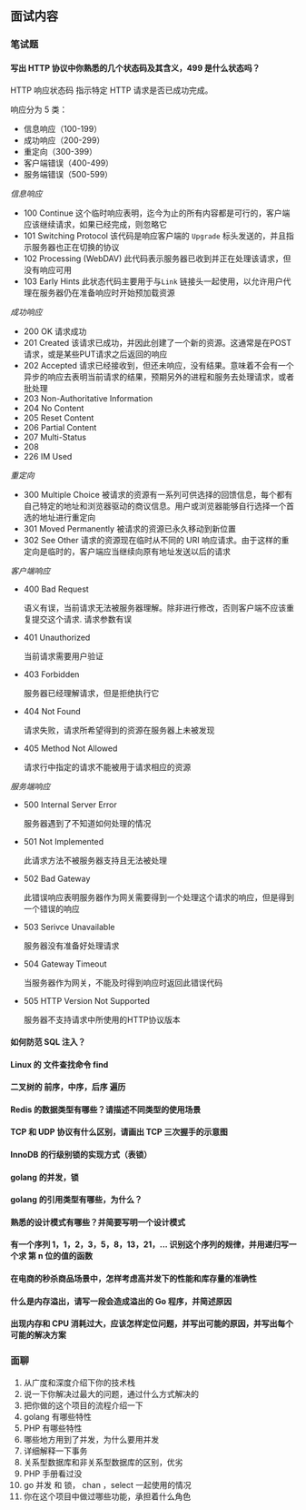 ## 面试内容

### 笔试题

#### 写出 HTTP 协议中你熟悉的几个状态码及其含义，499 是什么状态吗？

HTTP 响应状态码 指示特定 HTTP 请求是否已成功完成。

响应分为 5 类：
* 信息响应（100-199）
* 成功响应（200-299）
* 重定向（300-399）
* 客户端错误（400-499）
* 服务端错误（500-599）


*信息响应*
  
* 100 Continue
  这个临时响应表明，迄今为止的所有内容都是可行的，客户端应该继续请求，如果已经完成，则忽略它
* 101 Switching Protocol
  该代码是响应客户端的 `Upgrade` 标头发送的，并且指示服务器也正在切换的协议
* 102 Processing (WebDAV)
  此代码表示服务器已收到并正在处理该请求，但没有响应可用
* 103 Early Hints
  此状态代码主要用于与`Link` 链接头一起使用，以允许用户代理在服务器仍在准备响应时开始预加载资源
   
*成功响应*

* 200 OK
  请求成功
* 201 Created
  该请求已成功，并因此创建了一个新的资源。这通常是在POST请求，或是某些PUT请求之后返回的响应
* 202 Accepted
  请求已经接收到，但还未响应，没有结果。意味着不会有一个异步的响应去表明当前请求的结果，预期另外的进程和服务去处理请求，或者批处理
* 203 Non-Authoritative Information
* 204 No Content
* 205 Reset Content
* 206 Partial Content
* 207 Multi-Status
* 208 
* 226 IM Used


*重定向*

* 300 Multiple Choice
  被请求的资源有一系列可供选择的回馈信息，每个都有自己特定的地址和浏览器驱动的商议信息。用户或浏览器能够自行选择一个首选的地址进行重定向
* 301 Moved Permanently
  被请求的资源已永久移动到新位置
* 302 See Other
  请求的资源现在临时从不同的 URI 响应请求。由于这样的重定向是临时的，客户端应当继续向原有地址发送以后的请求

*客户端响应*

* 400 Bad Request
  
  语义有误，当前请求无法被服务器理解。除非进行修改，否则客户端不应该重复提交这个请求. 请求参数有误
* 401 Unauthorized
  
  当前请求需要用户验证
* 403 Forbidden
  
  服务器已经理解请求，但是拒绝执行它

* 404 Not Found
  
  请求失败，请求所希望得到的资源在服务器上未被发现

* 405 Method Not Allowed

  请求行中指定的请求不能被用于请求相应的资源

*服务端响应*

* 500 Internal Server Error
  
  服务器遇到了不知道如何处理的情况
* 501 Not Implemented
  
  此请求方法不被服务器支持且无法被处理

* 502 Bad Gateway
  
  此错误响应表明服务器作为网关需要得到一个处理这个请求的响应，但是得到一个错误的响应

* 503 Serivce Unavailable
  
  服务器没有准备好处理请求

* 504 Gateway Timeout

  当服务器作为网关，不能及时得到响应时返回此错误代码

* 505 HTTP Version Not Supported

  服务器不支持请求中所使用的HTTP协议版本
  


#### 如何防范 SQL 注入？

#### Linux 的 文件查找命令 find

#### 二叉树的 前序，中序，后序 遍历

#### Redis 的数据类型有哪些？请描述不同类型的使用场景

#### TCP 和 UDP 协议有什么区别，请画出 TCP 三次握手的示意图

#### InnoDB 的行级别锁的实现方式（表锁）

#### golang 的并发，锁

#### golang 的引用类型有哪些，为什么？

#### 熟悉的设计模式有哪些？并简要写明一个设计模式

#### 有一个序列 1，1，2，3，5，8，13，21，... 识别这个序列的规律，并用递归写一个求 第 n 位的值的函数

#### 在电商的秒杀商品场景中，怎样考虑高并发下的性能和库存量的准确性

#### 什么是内存溢出，请写一段会造成溢出的 Go 程序，并简述原因

#### 出现内存和 CPU 消耗过大，应该怎样定位问题，并写出可能的原因，并写出每个可能的解决方案


### 面聊

1. 从广度和深度介绍下你的技术栈
2. 说一下你解决过最大的问题，通过什么方式解决的
3. 把你做的这个项目的流程介绍一下
4. golang 有哪些特性
5. PHP 有哪些特性
6. 哪些地方用到了并发，为什么要用并发
7. 详细解释一下事务
8. 关系型数据库和非关系型数据库的区别，优劣
9. PHP 手册看过没
10. go 并发 和 锁， chan ，select 一起使用的情况
11. 你在这个项目中做过哪些功能，承担着什么角色

